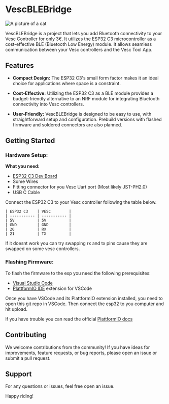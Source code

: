 # VescBLEBridge

![A picture of a cat](/assets/_MG_6227.JPG)

VescBLEBridge is a project that lets you add Bluetooth connectivity to your Vesc Controller for only 3€. It utilizes the ESP32 C3 microcontroller as a cost-effective BLE (Bluetooth Low Energy) module. It allows seamless communication between your Vesc controllers and the Vesc Tool App.

## Features

- **Compact Design:** The ESP32 C3's small form factor makes it an ideal choice for applications where space is a constraint.

- **Cost-Effective:** Utilizing the ESP32 C3 as a BLE module provides a budget-friendly alternative to an NRF module for integrating Bluetooth connectivity into Vesc controllers.

- **User-Friendly:** VescBLEBridge is designed to be easy to use, with straightforward setup and configuration. Prebuild versions with flashed firmware and soldered connectors are also planned.

## Getting Started

### Hardware Setup:
**What you need:**
- [ESP32 C3 Dev Board](https://de.aliexpress.com/item/1005005967641936.html)
- Some Wires
- Fitting connector for you Vesc Uart port (Most likely JST-PH2.0)
- USB C Cable

Connect the ESP32 C3 to your Vesc controller following the table below.

    | ESP32 C3    | VESC        |
    | ----------- | ----------- |
    | 5V          | 5V          |
    | GND         | GND         |
    | 20          | RX          |
    | 21          | TX          |

If it doesnt work you can try swapping rx and tx pins cause they are swapped on some vesc controllers.

### Flashing Firmware:
To flash the firmware to the esp you need the following prerequisites:
- [Visual Studio Code](https://code.visualstudio.com/)
- [PlattformIO IDE](https://marketplace.visualstudio.com/items?itemName=platformio.platformio-ide)  extension for VSCode

Once you have VSCode and its PlattformIO extension installed, you need to open this git repo in VSCode. Then connect the esp32 to you computer and hit upload.

If you have trouble you can read the official [PlattformIO docs](https://docs.platformio.org/en/latest/integration/ide/vscode.html#ide-vscode)

## Contributing

We welcome contributions from the community! If you have ideas for improvements, feature requests, or bug reports, please open an issue or submit a pull request.

## Support

For any questions or issues, feel free open an issue.

Happy riding!

